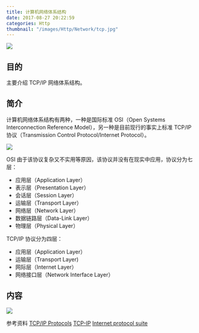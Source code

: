 ```yaml
---
title: 计算机网络体系结构
date: 2017-08-27 20:22:59
categories: Http
thumbnail: "/images/Http/Network/tcp.jpg"
---
```

![](/images/Http/Network/tcp.jpg)

## 目的
主要介绍 TCP/IP 网络体系结构。
<!--more-->

## 简介
计算机网络体系结构有两种，一种是国际标准 OSI（Open Systems Interconnection Reference Model），另一种是目前现行的事实上标准 TCP/IP 协议（Transmission Control Protocol/Internet Protocol）。

![](/images/Http/Network/osi.gif)

OSI 由于该协议复杂又不实用等原因，该协议并没有在现实中应用，协议分为七层：
+ 应用层（Application Layer）
+ 表示层（Presentation Layer）
+ 会话层（Session Layer）
+ 运输层（Transport Layer）
+ 网络层（Network Layer）
+ 数据链路层（Data-Link Layer）
+ 物理层（Physical Layer）

TCP/IP 协议分为四层：
+ 应用层（Application Layer）
+ 运输层（Transport Layer)
+ 网际层（Internet Layer）
+ 网络接口层（Network Interface Layer）

## 内容
![](/images/Http/Network/tcpipprotocols.png)

参考资料
[TCP/IP Protocols](http://www.tcpipguide.com/free/index.htm)
[TCP-IP](http://www.linux-tutorial.info/modules.php?name=MContent&obj=page&pageid=142)
[Internet protocol suite](https://en.wikipedia.org/wiki/Internet_protocol_suite)
